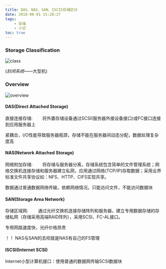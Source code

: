 ```yaml
---
title: DAS、NAS、SAN、ISCIS存储区分
date: 2018-06-01 15:20:27
tags:
    - 存储
    - 小记
toc: true
---
```


### Storage Classification
![class](/picture/DAS-NAS-class.png)

<!--more-->

(*封闭系统*——大型机)

### Overview
![overview](/picture/DAS-NAS.png)

#### DAS(Direct Attached Storage)
直接连接存储:
　　将外置存储设备通过SCSI(服务器外接设备接口)或FC接口连接到应用服务器上

紧耦合，I/O性能导致服务器瓶颈，存储不能在服务器间动态分配，数据处理复杂度高

#### NAS(Network Attached Storage)
网络附加存储:
　　将存储与服务器分离，存储系统包含简单的文件管理系统；网络交换机连接存储和服务器建立私网，应用通过网络(TCP/IP)存取数据；采用业界标准文件共享协议如：NFS、HTTP、CIFS实现共享。


数据通过普通数据网络传输，依赖网络情况。只能访问文件，不能访问数据块

#### SAN(Storage Area Network)
存储区域网:
　　通过光纤交换机连接存储阵列和服务器，建立专用数据存储的存储私网（存储采用高端RAID阵列），采用SCSI、FC-AL接口。

专用网路速度快，光纤价格昂贵

！！ NAS与SAN的去呗就是NAS有自己的FS管理

#### ISCSI(Internet SCSI)
Internet小型计算机接口：使用普通的数据网传输SCSI数据块


